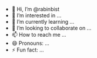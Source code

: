- 👋 Hi, I’m @rabinbist
- 👀 I’m interested in ...
- 🌱 I’m currently learning ...
- 💞️ I’m looking to collaborate on ...
- 📫 How to reach me ...
- 😄 Pronouns: ...
- ⚡ Fun fact: ...

<!---
rabinbist/rabinbist is a ✨ special ✨ repository because its `README.md` (this file) appears on your GitHub profile.
You can click the Preview link to take a look at your changes.
--->
